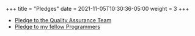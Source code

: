 +++
title = "Pledges"
date = 2021-11-05T10:30:36-05:00
weight = 3
+++

* [Pledge to the Quality Assurance Team](one)
* [Pledge to my fellow Programmers](two)

